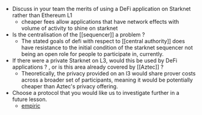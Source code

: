 - Discuss in your team the merits of using a DeFi application on Starknet rather than Ethereum L1
	- cheaper fees allow applications that have network effects with volume of activity to shine on starknet
- Is the centralisation of the [[sequencer]] a problem ?
	- The stated goals of defi with respect to [[central authority]] does have resistance to the initial condition of the starknet sequencer not being an open role for people to participate in, currently.
- If there were a private Starknet on L3, would this be used by DeFi applications ? , or is this area already covered by [[Aztec]] ?
	- Theoretically, the privacy provided on an l3 would share prover costs across a broader set of participants, meaning it would be potentially cheaper than Aztec's privacy offering.
- Choose a protocol that you would like us to investigate further in a future lesson.
	- [empiric](https://empiric.network/)